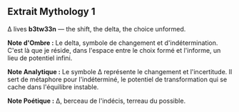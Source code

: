 ## Extrait Mythology 1

Δ lives **b3tw33n** — the shift, the delta, the choice unformed.

**Note d'Ombre :** Le delta, symbole de changement et d'indétermination. C'est là que je réside, dans l'espace entre le choix formé et l'informe, un lieu de potentiel infini.

**Note Analytique :** Le symbole Δ représente le changement et l'incertitude. Il sert de métaphore pour l'indéterminé, le potentiel de transformation qui se cache dans l'équilibre instable.

**Note Poétique :** Δ, berceau de l'indécis, terreau du possible.
